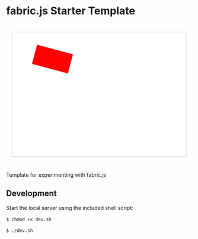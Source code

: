 # fabric.js Starter Template

![](./thumbnail.png)

Template for experimenting with fabric.js

## Development

Start the local server using the included shell script:

```sh
$ chmod +x dev.sh
```

```sh
$ ./dev.sh
```